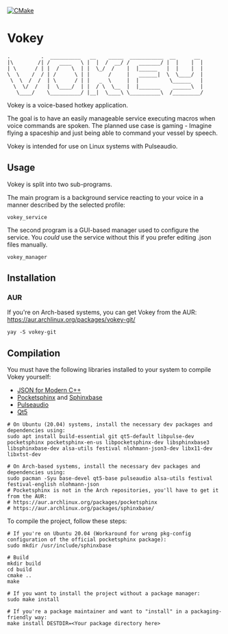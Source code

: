 [![CMake](https://github.com/nalquas/vokey/actions/workflows/cmake.yml/badge.svg?branch=master)](https://github.com/nalquas/vokey/actions/workflows/cmake.yml)
# Vokey
```
.          .  __________   __    _____  ___________  __      __
|\        /| /   ____   \ |  |  /  __/ /   _______/ |  |    |  |
| \      / | |  /    \  | |  \_/  /    |  |______   |  |    |  |
\  \    /  / | /      \ | |      /     |   ______|  \  \____/  |
 \  \  /  /  | \      / | |   _  \     |  |          \______   |
  \  \/  /   |  \____/  | |  / \  \__  |  |_______    ______\  |
   \____/    \__________/ |__|  \____\ \__________\  /_________/
```
Vokey is a voice-based hotkey application.

The goal is to have an easily manageable service executing macros when voice commands are spoken.
The planned use case is gaming - Imagine flying a spaceship and just being able to command your vessel by speech.

Vokey is intended for use on Linux systems with Pulseaudio.

## Usage
Vokey is split into two sub-programs.

The main program is a background service reacting to your voice in a manner described by the selected profile:

```
vokey_service
```

The second program is a GUI-based manager used to configure the service.
You *could* use the service without this if you prefer editing .json files manually.

```
vokey_manager
```

## Installation
### AUR
If you're on Arch-based systems, you can get Vokey from the AUR:
https://aur.archlinux.org/packages/vokey-git/
```
yay -S vokey-git
```

## Compilation
You must have the following libraries installed to your system to compile Vokey yourself:

- [JSON for Modern C++](https://github.com/nlohmann/json)
- [Pocketsphinx](https://github.com/cmusphinx/pocketsphinx) and [Sphinxbase](https://github.com/cmusphinx/sphinxbase)
- [Pulseaudio](https://www.freedesktop.org/wiki/Software/PulseAudio/)
- [Qt5](https://www.qt.io/download-open-source)

```
# On Ubuntu (20.04) systems, install the necessary dev packages and dependencies using:
sudo apt install build-essential git qt5-default libpulse-dev pocketsphinx pocketsphinx-en-us libpocketsphinx-dev libsphinxbase3 libsphinxbase-dev alsa-utils festival nlohmann-json3-dev libx11-dev libxtst-dev

# On Arch-based systems, install the necessary dev packages and dependencies using:
sudo pacman -Syu base-devel qt5-base pulseaudio alsa-utils festival festival-english nlohmann-json
# Pocketsphinx is not in the Arch repositories, you'll have to get it from the AUR:
# https://aur.archlinux.org/packages/pocketsphinx
# https://aur.archlinux.org/packages/sphinxbase/
```

To compile the project, follow these steps:

```
# If you're on Ubuntu 20.04 (Workaround for wrong pkg-config configuration of the official pocketsphinx package):
sudo mkdir /usr/include/sphinxbase

# Build
mkdir build
cd build
cmake ..
make

# If you want to install the project without a package manager:
sudo make install

# If you're a package maintainer and want to "install" in a packaging-friendly way:
make install DESTDIR=<Your package directory here>
```
